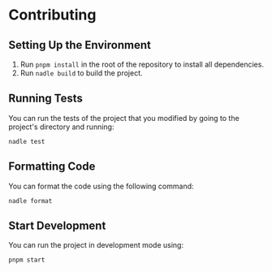 # Contributing

## Setting Up the Environment

1. Run `pnpm install` in the root of the repository to install all dependencies.
2. Run `nadle build` to build the project.

## Running Tests

You can run the tests of the project that you modified by going to the project's directory and running:

```shell
nadle test
```

## Formatting Code

You can format the code using the following command:

```shell
nadle format
```

## Start Development

You can run the project in development mode using:

```shell
pnpm start
```
